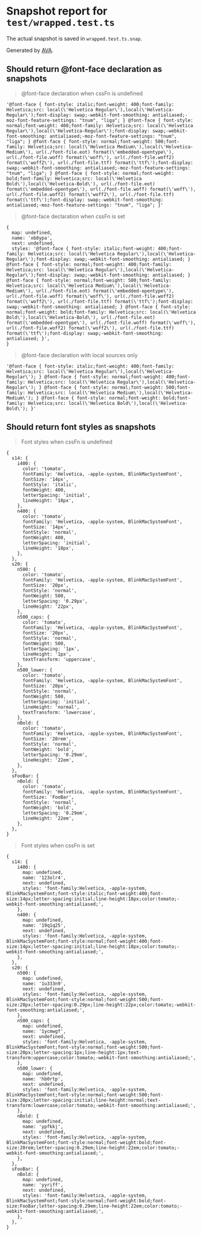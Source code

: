 # Snapshot report for `test/wrapped.test.ts`

The actual snapshot is saved in `wrapped.test.ts.snap`.

Generated by [AVA](https://ava.li).

## Should return @font-face declaration as snapshots

> @font-face declaration when cssFn is undefined

    '@font-face { font-style: italic;font-weight: 400;font-family: Helvetica;src: local(\'Helvetica Regular\'),local(\'Helvetica-Regular\');font-display: swap;-webkit-font-smoothing: antialiased;-moz-font-feature-settings: "tnum", "liga"; } @font-face { font-style: normal;font-weight: 400;font-family: Helvetica;src: local(\'Helvetica Regular\'),local(\'Helvetica-Regular\');font-display: swap;-webkit-font-smoothing: antialiased;-moz-font-feature-settings: "tnum", "liga"; } @font-face { font-style: normal;font-weight: 500;font-family: Helvetica;src: local(\'Helvetica Medium\'),local(\'Helvetica-Medium\'), url(./font-file.eot) format(\'embedded-opentype\'), url(./font-file.woff) format(\'woff\'), url(./font-file.woff2) format(\'woff2\'), url(./font-file.ttf) format(\'ttf\');font-display: swap;-webkit-font-smoothing: antialiased;-moz-font-feature-settings: "tnum", "liga"; } @font-face { font-style: normal;font-weight: bold;font-family: Helvetica;src: local(\'Helvetica Bold\'),local(\'Helvetica-Bold\'), url(./font-file.eot) format(\'embedded-opentype\'), url(./font-file.woff) format(\'woff\'), url(./font-file.woff2) format(\'woff2\'), url(./font-file.ttf) format(\'ttf\');font-display: swap;-webkit-font-smoothing: antialiased;-moz-font-feature-settings: "tnum", "liga"; }'

> @font-face declaration when cssFn is set

    {
      map: undefined,
      name: 'xb8ypa',
      next: undefined,
      styles: '@font-face { font-style: italic;font-weight: 400;font-family: Helvetica;src: local(\'Helvetica Regular\'),local(\'Helvetica-Regular\');font-display: swap;-webkit-font-smoothing: antialiased; } @font-face { font-style: normal;font-weight: 400;font-family: Helvetica;src: local(\'Helvetica Regular\'),local(\'Helvetica-Regular\');font-display: swap;-webkit-font-smoothing: antialiased; } @font-face { font-style: normal;font-weight: 500;font-family: Helvetica;src: local(\'Helvetica Medium\'),local(\'Helvetica-Medium\'), url(./font-file.eot) format(\'embedded-opentype\'), url(./font-file.woff) format(\'woff\'), url(./font-file.woff2) format(\'woff2\'), url(./font-file.ttf) format(\'ttf\');font-display: swap;-webkit-font-smoothing: antialiased; } @font-face { font-style: normal;font-weight: bold;font-family: Helvetica;src: local(\'Helvetica Bold\'),local(\'Helvetica-Bold\'), url(./font-file.eot) format(\'embedded-opentype\'), url(./font-file.woff) format(\'woff\'), url(./font-file.woff2) format(\'woff2\'), url(./font-file.ttf) format(\'ttf\');font-display: swap;-webkit-font-smoothing: antialiased; }',
    }

> @font-face declaration with local sources only

    '@font-face { font-style: italic;font-weight: 400;font-family: Helvetica;src: local(\'Helvetica Regular\'),local(\'Helvetica-Regular\'); } @font-face { font-style: normal;font-weight: 400;font-family: Helvetica;src: local(\'Helvetica Regular\'),local(\'Helvetica-Regular\'); } @font-face { font-style: normal;font-weight: 500;font-family: Helvetica;src: local(\'Helvetica Medium\'),local(\'Helvetica-Medium\'); } @font-face { font-style: normal;font-weight: bold;font-family: Helvetica;src: local(\'Helvetica Bold\'),local(\'Helvetica-Bold\'); }'

## Should return font styles as snapshots

> Font styles when cssFn is undefined

    {
      s14: {
        i400: {
          color: 'tomato',
          fontFamily: 'Helvetica, -apple-system, BlinkMacSystemFont',
          fontSize: '14px',
          fontStyle: 'italic',
          fontWeight: 400,
          letterSpacing: 'initial',
          lineHeight: '18px',
        },
        n400: {
          color: 'tomato',
          fontFamily: 'Helvetica, -apple-system, BlinkMacSystemFont',
          fontSize: '14px',
          fontStyle: 'normal',
          fontWeight: 400,
          letterSpacing: 'initial',
          lineHeight: '18px',
        },
      },
      s20: {
        n500: {
          color: 'tomato',
          fontFamily: 'Helvetica, -apple-system, BlinkMacSystemFont',
          fontSize: '20px',
          fontStyle: 'normal',
          fontWeight: 500,
          letterSpacing: '0.29px',
          lineHeight: '22px',
        },
        n500_caps: {
          color: 'tomato',
          fontFamily: 'Helvetica, -apple-system, BlinkMacSystemFont',
          fontSize: '20px',
          fontStyle: 'normal',
          fontWeight: 500,
          letterSpacing: '1px',
          lineHeight: '1px',
          textTransform: 'uppercase',
        },
        n500_lower: {
          color: 'tomato',
          fontFamily: 'Helvetica, -apple-system, BlinkMacSystemFont',
          fontSize: '20px',
          fontStyle: 'normal',
          fontWeight: 500,
          letterSpacing: 'initial',
          lineHeight: 'normal',
          textTransform: 'lowercase',
        },
        nBold: {
          color: 'tomato',
          fontFamily: 'Helvetica, -apple-system, BlinkMacSystemFont',
          fontSize: '20rem',
          fontStyle: 'normal',
          fontWeight: 'bold',
          letterSpacing: '0.29em',
          lineHeight: '22em',
        },
      },
      sFooBar: {
        nBold: {
          color: 'tomato',
          fontFamily: 'Helvetica, -apple-system, BlinkMacSystemFont',
          fontSize: 'FooBar',
          fontStyle: 'normal',
          fontWeight: 'bold',
          letterSpacing: '0.29em',
          lineHeight: '22em',
        },
      },
    }

> Font styles when cssFn is set

    {
      s14: {
        i400: {
          map: undefined,
          name: '123olr4',
          next: undefined,
          styles: 'font-family:Helvetica, -apple-system, BlinkMacSystemFont;font-style:italic;font-weight:400;font-size:14px;letter-spacing:initial;line-height:18px;color:tomato;-webkit-font-smoothing:antialiased;',
        },
        n400: {
          map: undefined,
          name: '19q1q25',
          next: undefined,
          styles: 'font-family:Helvetica, -apple-system, BlinkMacSystemFont;font-style:normal;font-weight:400;font-size:14px;letter-spacing:initial;line-height:18px;color:tomato;-webkit-font-smoothing:antialiased;',
        },
      },
      s20: {
        n500: {
          map: undefined,
          name: '1u333n9',
          next: undefined,
          styles: 'font-family:Helvetica, -apple-system, BlinkMacSystemFont;font-style:normal;font-weight:500;font-size:20px;letter-spacing:0.29px;line-height:22px;color:tomato;-webkit-font-smoothing:antialiased;',
        },
        n500_caps: {
          map: undefined,
          name: '1ycmwgf',
          next: undefined,
          styles: 'font-family:Helvetica, -apple-system, BlinkMacSystemFont;font-style:normal;font-weight:500;font-size:20px;letter-spacing:1px;line-height:1px;text-transform:uppercase;color:tomato;-webkit-font-smoothing:antialiased;',
        },
        n500_lower: {
          map: undefined,
          name: 'hb0rtp',
          next: undefined,
          styles: 'font-family:Helvetica, -apple-system, BlinkMacSystemFont;font-style:normal;font-weight:500;font-size:20px;letter-spacing:initial;line-height:normal;text-transform:lowercase;color:tomato;-webkit-font-smoothing:antialiased;',
        },
        nBold: {
          map: undefined,
          name: 'ypfkkj',
          next: undefined,
          styles: 'font-family:Helvetica, -apple-system, BlinkMacSystemFont;font-style:normal;font-weight:bold;font-size:20rem;letter-spacing:0.29em;line-height:22em;color:tomato;-webkit-font-smoothing:antialiased;',
        },
      },
      sFooBar: {
        nBold: {
          map: undefined,
          name: 'yyriff',
          next: undefined,
          styles: 'font-family:Helvetica, -apple-system, BlinkMacSystemFont;font-style:normal;font-weight:bold;font-size:FooBar;letter-spacing:0.29em;line-height:22em;color:tomato;-webkit-font-smoothing:antialiased;',
        },
      },
    }
